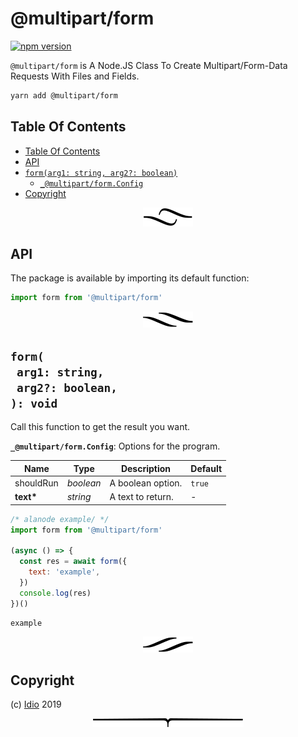 # @multipart/form

[![npm version](https://badge.fury.io/js/@multipart/form.svg)](https://npmjs.org/package/@multipart/form)

`@multipart/form` is A Node.JS Class To Create Multipart/Form-Data Requests With Files and Fields.

```sh
yarn add @multipart/form
```

## Table Of Contents

- [Table Of Contents](#table-of-contents)
- [API](#api)
- [`form(arg1: string, arg2?: boolean)`](#mynewpackagearg1-stringarg2-boolean-void)
  * [`_@multipart/form.Config`](#type-_@multipart/formconfig)
- [Copyright](#copyright)

<p align="center"><a href="#table-of-contents"><img src="/.documentary/section-breaks/0.svg?sanitize=true"></a></p>

## API

The package is available by importing its default function:

```js
import form from '@multipart/form'
```

<p align="center"><a href="#table-of-contents"><img src="/.documentary/section-breaks/1.svg?sanitize=true"></a></p>

## `form(`<br/>&nbsp;&nbsp;`arg1: string,`<br/>&nbsp;&nbsp;`arg2?: boolean,`<br/>`): void`

Call this function to get the result you want.

__<a name="type-_@multipart/formconfig">`_@multipart/form.Config`</a>__: Options for the program.

|   Name    |       Type       |    Description    | Default |
| --------- | ---------------- | ----------------- | ------- |
| shouldRun | <em>boolean</em> | A boolean option. | `true`  |
| __text*__ | <em>string</em>  | A text to return. | -       |

```js
/* alanode example/ */
import form from '@multipart/form'

(async () => {
  const res = await form({
    text: 'example',
  })
  console.log(res)
})()
```
```
example
```

<p align="center"><a href="#table-of-contents"><img src="/.documentary/section-breaks/2.svg?sanitize=true"></a></p>

## Copyright

(c) [Idio][1] 2019

[1]: https://idio.cc

<p align="center"><a href="#table-of-contents"><img src="/.documentary/section-breaks/-1.svg?sanitize=true"></a></p>
